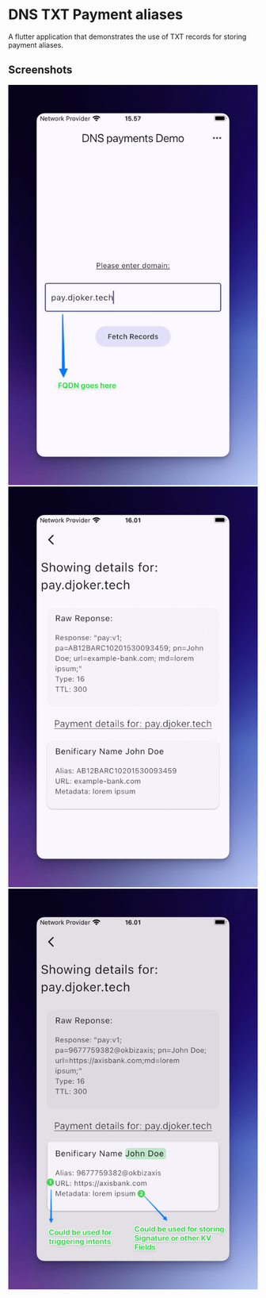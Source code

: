 # DNS TXT Payment aliases

A flutter application that demonstrates the use of TXT records for storing payment aliases.

## Screenshots

![homepage](./fqdnDNS.png)
![bank records](./bankDNS.png)
![UPI records](./upiDNS.png)
